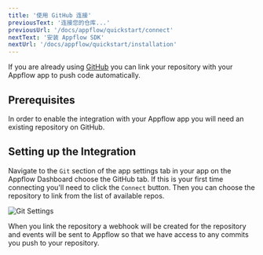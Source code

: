 ```yaml
---
title: '使用 GitHub 连接'
previousText: '连接您的仓库...'
previousUrl: '/docs/appflow/quickstart/connect'
nextText: '安装 Appflow SDK'
nextUrl: '/docs/appflow/quickstart/installation'
---
```


If you are already using [GitHub](https://github.com/) you can link your repository with your Appflow app to push code automatically.

## Prerequisites

In order to enable the integration with your Appflow app you will need an existing repository on GitHub.

## Setting up the Integration

Navigate to the `Git` section of the app settings tab in your app on the Appflow Dashboard choose the GitHub tab. If this is your first time connecting you'll need to click the `Connect` button. Then you can choose the repository to link from the list of available repos.

![Git Settings](/docs/assets/img/appflow/github-connect-app.png)

When you link the repository a webhook will be created for the repository and events will be sent to Appflow so that we have access to any commits you push to your repository.